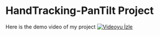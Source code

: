 # HandTracking-PanTilt Project
Here is the demo video of my project
[![Videoyu İzle](https://hackster.imgix.net/uploads/attachments/1448000/_9EjQvBpGVX.blob?auto=compress&w=900&h=675&fit=min&fm=jpg)](https://youtube.com/shorts/r6s1gNcpZDY?feature=share)
